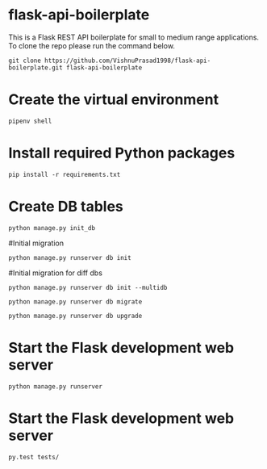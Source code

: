 # flask-api-boilerplate
This is a Flask REST API boilerplate for small to medium range applications. To clone the repo please run the command below.
```
git clone https://github.com/VishnuPrasad1998/flask-api-boilerplate.git flask-api-boilerplate
```
# Create the virtual environment
```
pipenv shell
```
# Install required Python packages
```
pip install -r requirements.txt
```
# Create DB tables
```
python manage.py init_db
```
#Initial migration
```
python manage.py runserver db init
```
#Initial migration for diff dbs
```
python manage.py runserver db init --multidb
```
```
python manage.py runserver db migrate
```
```
python manage.py runserver db upgrade
```
# Start the Flask development web server
```
python manage.py runserver
```
# Start the Flask development web server
```
py.test tests/
```
